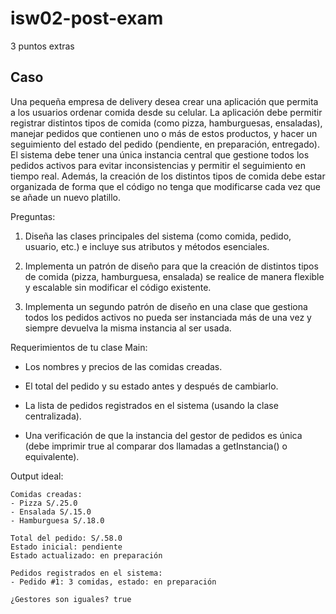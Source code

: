 # isw02-post-exam

3 puntos extras

## Caso

Una pequeña empresa de delivery desea crear una aplicación que permita a los usuarios ordenar comida desde su celular. La aplicación debe permitir registrar distintos tipos de comida (como pizza, hamburguesas, ensaladas), manejar pedidos que contienen uno o más de estos productos, y hacer un seguimiento del estado del pedido (pendiente, en preparación, entregado). El sistema debe tener una única instancia central que gestione todos los pedidos activos para evitar inconsistencias y permitir el seguimiento en tiempo real. Además, la creación de los distintos tipos de comida debe estar organizada de forma que el código no tenga que modificarse cada vez que se añade un nuevo platillo.

Preguntas:

1. Diseña las clases principales del sistema (como comida, pedido, usuario, etc.) e incluye sus atributos y métodos esenciales.

2. Implementa un patrón de diseño para que la creación de distintos tipos de comida (pizza, hamburguesa, ensalada) se realice de manera flexible y escalable sin modificar el código existente.

3. Implementa un segundo patrón de diseño en una clase que gestiona todos los pedidos activos no pueda ser instanciada más de una vez y siempre devuelva la misma instancia al ser usada.

Requerimientos de tu clase Main:

- Los nombres y precios de las comidas creadas.

- El total del pedido y su estado antes y después de cambiarlo.

- La lista de pedidos registrados en el sistema (usando la clase centralizada).

- Una verificación de que la instancia del gestor de pedidos es única (debe imprimir true al comparar dos llamadas a getInstancia() o equivalente).

Output ideal:

```
Comidas creadas:
- Pizza S/.25.0
- Ensalada S/.15.0
- Hamburguesa S/.18.0

Total del pedido: S/.58.0
Estado inicial: pendiente
Estado actualizado: en preparación

Pedidos registrados en el sistema:
- Pedido #1: 3 comidas, estado: en preparación

¿Gestores son iguales? true
```
